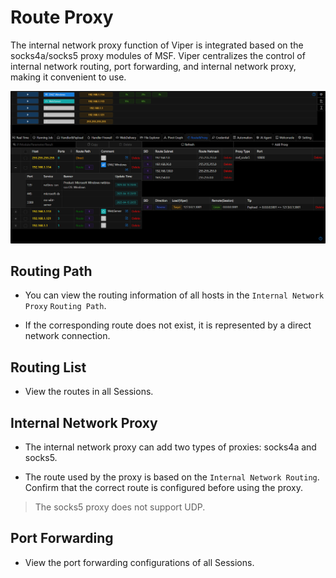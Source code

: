 # Route Proxy

The internal network proxy function of Viper is integrated based on the socks4a/socks5 proxy modules of MSF. Viper centralizes the control of internal network routing, port forwarding, and internal network proxy, making it convenient to use.

![img.png](webp/routeproxy/img.png)

## Routing Path

+ You can view the routing information of all hosts in the `Internal Network Proxy` `Routing Path`.

+ If the corresponding route does not exist, it is represented by a direct network connection.

## Routing List

+ View the routes in all Sessions.

## Internal Network Proxy

+ The internal network proxy can add two types of proxies: socks4a and socks5.

+ The route used by the proxy is based on the `Internal Network Routing`. Confirm that the correct route is configured before using the proxy.

> The socks5 proxy does not support UDP.

## Port Forwarding

+ View the port forwarding configurations of all Sessions.